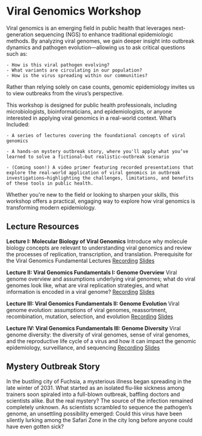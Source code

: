# Viral Genomics Workshop 
Viral genomics is an emerging field in public health that leverages next-generation sequencing (NGS) to enhance traditional epidemiologic methods. By analyzing viral genomes, we gain deeper insight into outbreak dynamics and pathogen evolution—allowing us to ask critical questions such as:

    - How is this viral pathogen evolving?
    - What variants are circulating in our population?
    - How is the virus spreading within our communities?

Rather than relying solely on case counts, genomic epidemiology invites us to view outbreaks from the virus’s perspective.

This workshop is designed for public health professionals, including microbiologists, bioinformaticians, and epidemiologists, or anyone interested in applying viral genomics in a real-world context.
What’s Included:

    - A series of lectures covering the foundational concepts of viral genomics

    - A hands-on mystery outbreak story, where you'll apply what you’ve learned to solve a fictional—but realistic—outbreak scenario

    - (Coming soon!) A video primer featuring recorded presentations that explore the real-world application of viral genomics in outbreak investigations—highlighting the challenges, limitations, and benefits of these tools in public health.

Whether you're new to the field or looking to sharpen your skills, this workshop offers a practical, engaging way to explore how viral genomics is transforming modern epidemiology.

## Lecture Resources
**Lecture I: Molecular Biology of Viral Genomics**
Introduce why molecule biology concepts are relevant to understanding viral genomics and review the processes of replication, transcription, and translation. Prerequisite for the Viral Genomics Fundamental Lectures
[Recording](https://youtu.be/tnjMMmyWf5o)  	[Slides](https://docs.google.com/presentation/d/1gdGy4r0_g37ZNwcCmoHy_gNJ4-y17xev/edit?usp=sharing&ouid=114176181829055781199&rtpof=true&sd=true) 

**Lecture II: Viral Genomics Fundamentals I: Genome Overview**
Viral genome overview and assumptions underlying viral genomes; what do viral genomes look like, what are viral replication strategies, and what information is encoded in a viral genome?
[Recording](https://youtu.be/9ICKkqFktVk)	[Slides](https://docs.google.com/presentation/d/11867KbNAAnDEfpYJIuXJJnIqVjRw_pCO2lRAzqlqEHw/edit?usp=sharing)

**Lecture III: Viral Genomics Fundamentals II: Genome Evolution**
Viral genome evolution: assumptions of viral genomes, reassortment, recombination, mutation, selection, and evolution
[Recording](https://youtu.be/AEAs9h3-atk)	[Slides](https://docs.google.com/presentation/d/1ltMLPx_JEohNRGuXEBsefILhT0PeKRj4rUWzn9BXepw/edit?usp=sharing)

**Lecture IV: Viral Genomics Fundamentals III: Genome Diversity**
Viral genome diversity: the diversity of viral genomes, sense of viral genomes, and the reproductive life cycle of a virus and how it can impact the genomic epidemiology, surveillance, and sequencing
[Recording](https://youtu.be/aroqE72N7y0)	[Slides](https://docs.google.com/presentation/d/1ispklNxq2-ugJZkQJwdDAC9c322tQP53YVK-8v4FuQM/edit?usp=sharing) 		

## Mystery Outbreak Story
In the bustling city of Fuchsia, a mysterious illness began spreading in the late winter of 2031. What started as an isolated flu-like sickness among trainers soon spiraled into a full-blown outbreak, baffling doctors and scientists alike. But the real mystery? The source of the infection remained completely unknown. As scientists scrambled to sequence the pathogen’s genome, an unsettling possibility emerged: Could this virus have been silently lurking among the Safari Zone in the city long before anyone could have even gotten sick?